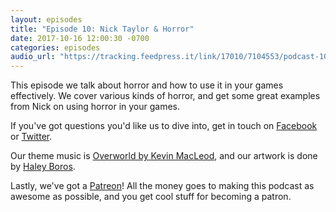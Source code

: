 ```yaml
---
layout: episodes
title: "Episode 10: Nick Taylor & Horror"
date: 2017-10-16 12:00:30 -0700
categories: episodes
audio_url: "https://tracking.feedpress.it/link/17010/7104553/podcast-10-nick-taylor-horror.mp3"
---
```


This episode we talk about horror and how to use it in your games effectively. We cover various kinds of horror, and get some great examples from Nick on using horror in your games.

If you've got questions you'd like us to dive into, get in touch on [Facebook](https://www.facebook.com/dmsofvancouver) or [Twitter](https://www.twitter.com/dmsofvancouver).

Our theme music is [Overworld by Kevin MacLeod](https://incompetech.com/music/royalty-free/music.html), and our artwork is done by [Haley Boros](http://www.haleyboros.com/).

Lastly, we've got a [Patreon](https://www.patreon.com/dmsofvancouver)! All the money goes to making this podcast as awesome as possible, and you get cool stuff for becoming a patron.
